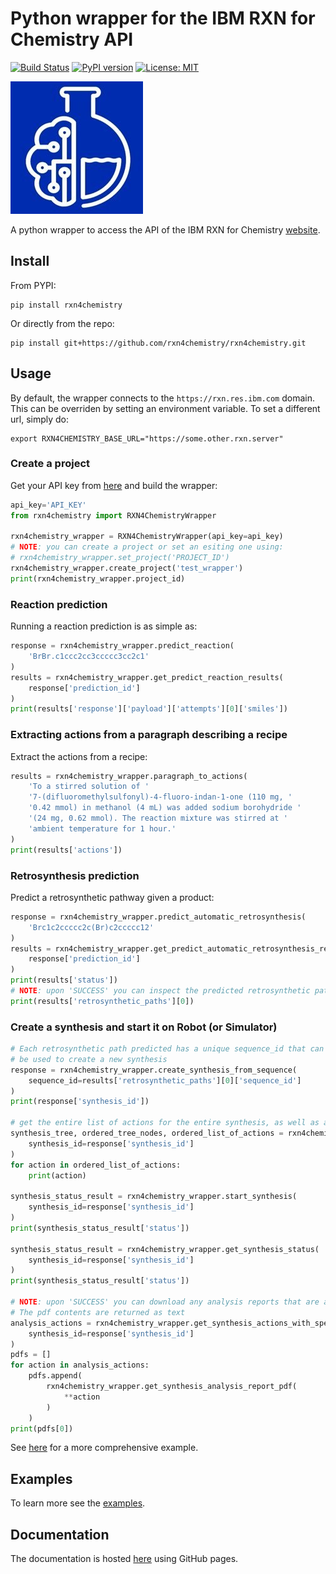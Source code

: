 # Python wrapper for the IBM RXN for Chemistry API

[![Build Status](https://travis-ci.org/rxn4chemistry/rxn4chemistry.svg?branch=master)](https://travis-ci.org/rxn4chemistry/rxn4chemistry)
[![PyPI version](https://badge.fury.io/py/RXN4Chemistry.svg)](https://badge.fury.io/py/RXN4Chemistry)
[![License: MIT](https://img.shields.io/badge/License-MIT-yellow.svg)](https://opensource.org/licenses/MIT)

![logo](./docs_source/_static/logo.jpg)

A python wrapper to access the API of the IBM RXN for Chemistry [website](https://rxn.res.ibm.com/rxn/).

## Install

From PYPI:

```console
pip install rxn4chemistry
```

Or directly from the repo:

```console
pip install git+https://github.com/rxn4chemistry/rxn4chemistry.git
```

## Usage

By default, the wrapper connects to the `https://rxn.res.ibm.com` domain. This can be overriden by setting an environment variable.
To set a different url, simply do:

```console
export RXN4CHEMISTRY_BASE_URL="https://some.other.rxn.server"
```

### Create a project

Get your API key from [here](https://rxn.res.ibm.com/rxn/user/profile) and build the wrapper:

```python
api_key='API_KEY'
from rxn4chemistry import RXN4ChemistryWrapper

rxn4chemistry_wrapper = RXN4ChemistryWrapper(api_key=api_key)
# NOTE: you can create a project or set an esiting one using:
# rxn4chemistry_wrapper.set_project('PROJECT_ID')
rxn4chemistry_wrapper.create_project('test_wrapper')
print(rxn4chemistry_wrapper.project_id)
```

### Reaction prediction

Running a reaction prediction is as simple as:

```python
response = rxn4chemistry_wrapper.predict_reaction(
    'BrBr.c1ccc2cc3ccccc3cc2c1'
)
results = rxn4chemistry_wrapper.get_predict_reaction_results(
    response['prediction_id']
)
print(results['response']['payload']['attempts'][0]['smiles'])
```

### Extracting actions from a paragraph describing a recipe

Extract the actions from a recipe:

```python
results = rxn4chemistry_wrapper.paragraph_to_actions(
    'To a stirred solution of '
    '7-(difluoromethylsulfonyl)-4-fluoro-indan-1-one (110 mg, '
    '0.42 mmol) in methanol (4 mL) was added sodium borohydride '
    '(24 mg, 0.62 mmol). The reaction mixture was stirred at '
    'ambient temperature for 1 hour.'
)
print(results['actions'])
```

### Retrosynthesis prediction

Predict a retrosynthetic pathway given a product:

```python
response = rxn4chemistry_wrapper.predict_automatic_retrosynthesis(
    'Brc1c2ccccc2c(Br)c2ccccc12'
)
results = rxn4chemistry_wrapper.get_predict_automatic_retrosynthesis_results(
    response['prediction_id']
)
print(results['status'])
# NOTE: upon 'SUCCESS' you can inspect the predicted retrosynthetic paths.
print(results['retrosynthetic_paths'][0])
```

### Create a synthesis and start it on Robot (or Simulator)
```python
# Each retrosynthetic path predicted has a unique sequence_id that can
# be used to create a new synthesis
response = rxn4chemistry_wrapper.create_synthesis_from_sequence(
    sequence_id=results['retrosynthetic_paths'][0]['sequence_id']
)
print(response['synthesis_id'])

# get the entire list of actions for the entire synthesis, as well as a tree representation
synthesis_tree, ordered_tree_nodes, ordered_list_of_actions = rxn4chemistry_wrapper.get_synthesis_plan(
    synthesis_id=response['synthesis_id']
)
for action in ordered_list_of_actions:
    print(action)

synthesis_status_result = rxn4chemistry_wrapper.start_synthesis(
    synthesis_id=response['synthesis_id']
)
print(synthesis_status_result['status'])

synthesis_status_result = rxn4chemistry_wrapper.get_synthesis_status(
    synthesis_id=response['synthesis_id']
)
print(synthesis_status_result['status'])

# NOTE: upon 'SUCCESS' you can download any analysis reports that are available as pdf
# The pdf contents are returned as text
analysis_actions = rxn4chemistry_wrapper.get_synthesis_actions_with_spectrometer_pdf(
    synthesis_id=response['synthesis_id']
)
pdfs = []
for action in analysis_actions:
    pdfs.append(
        rxn4chemistry_wrapper.get_synthesis_analysis_report_pdf(
            **action
        )
    )
print(pdfs[0])
```

See [here](./examples/diamond_light_source_covid19_candidates_retrosynthesis.ipynb) for a more comprehensive example.

## Examples

To learn more see the [examples](./examples).

## Documentation

The documentation is hosted [here](https://rxn4chemistry.github.io/rxn4chemistry/) using GitHub pages.

